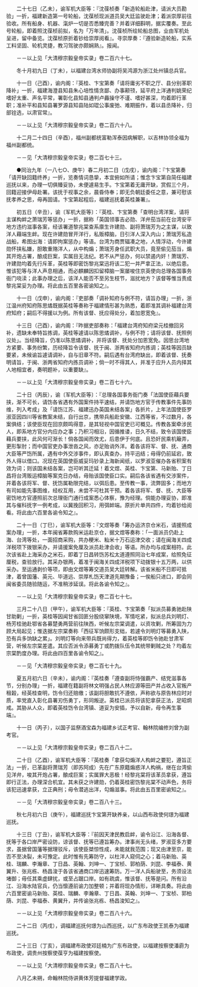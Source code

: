 <!-- { "loadSidebar": true } -->
　　二十七日（乙未），谕军机大臣等：『沈葆桢奏「新造轮船赴津，请派大员勘验」一折，福建新造第一号轮船，沈葆桢现派道员吴大廷监驶赴津；着派崇厚前往验收。所有船身、机器、滊炉一切是否悉臻完善？并着详细斟明，据实覆奏。至此号轮船，即着照沈葆桢前拟，名为「万年清」。沈葆桢所绘轮船总图，业由军机处呈进，留中备览。沈葆桢原折着钞给崇厚阅看』。寻崇厚奏：『遵验新造轮船，实系工料坚固、轮机灵捷，教习驾驶亦颇娴熟』。报闻。

　　－－以上见「大清穆宗毅皇帝实录」卷二百六十七。

　　冬十月初九日（丁未），以福建台湾水师协副将吴鸿源为浙江处州镇总兵官。

　　十一日（己酉），谕内阁：『英桂、卞宝第奏「请将庸劣不职之厅、县分别革职降补」一折，福建海澄县知县朱心培性情贪鄙、办事颟顸，延平府上洋通判姚荣纪嗜好太重、声名平常，署彰化县知县通判卢灥操守不谨、嗜好甚深，均着即行革职；准补平和县知县署罗源县知县陆如琨公事废弛、难期振作，着以县丞降补，归部铨选，以肃官常』。

　　－－以上见「大清穆宗毅皇帝实录」卷二百六十八。

　　十二月二十四日（辛酉），福州副都统富勒浑泰因病解职，以吉林协领全福为福州副都统。

　　－－见「大清穆宗毅皇帝实录」卷二百七十三。

　　●同治九年（一八七○、庚午）春二月初二日（戊戌），谕内阁：『卞宝第奏「请开缺回籍终养」一折，览奏情词恳挚，本宜俯如所请；惟念卞宝第自简任福建巡抚以来，办理一切俱臻妥协，未便遽易生手。卞宝第着无庸开缺，赏假三个月，回籍迎接伊母赴署。该抚于视事之余，晨昏侍奉；即无负朝廷委任之意，兼可慰该抚孝养之思，毋再固请。卞宝第起程后，福建巡抚着英桂兼署』。

　　初五日（辛丑），谕〔军机大臣等〕：『英桂、卞宝第奏「查明台湾洋案，请将主谋构衅之萧瑞芳等惩办」一折，据称「英国领事吉必勋、洋弁茄当前在台湾安平地方违约滋事各案，经该署道黎兆棠查系廪生许建勋、副将萧瑞芳为之主谋，以致洋人藉端生衅。现在许建勋冒开洋行，私贩樟脑，日引洋人深入内山；萧瑞芳私造战船，希图出海：请即拘案惩办」等语。台湾为商贾辐凑之地，人情浮动，今许建勋怀挟私嫌，胆敢重赂洋人，从中构煽；萧瑞芳身任武职大员，竟至偷见茄当，煽其开炮占署，酿成巨案，实属目无法纪。若不从严惩办，何以禁遏内奸！萧瑞芳、许建勋均着先行斥革，英桂等即密饬黎兆棠迅将该二犯一并严拿正法，以绝后患。惟该犯等与洋人声息相通，而必麒麟因扣留樟脑一案屡唆住京英使向总理各国事务衙门哓渎；此事办理之后，该洋人能否不至另生枝节，滋扰地方？该督等惟当责成黎兆棠妥为办理。将此由五百里各密谕知之』。

　　十一日（戊申），谕内阁：『吏部奏「调补知府与例不符，请旨办理」一折，浙江温州府知府陈思燏既据英桂等奏称于福建情形甚为熟悉，着即准其调补福建台湾府知府；嗣后不得援以为例。所有该督、抚应得处分，着加恩宽免』。

　　十三日（己酉），谕内阁：『昨据吏部奏称：「福建台湾府知府梁元桂撤回另补，遗缺未奉特旨拣调，英桂等遽请以陈思燏调补，与例不符；请将该督、抚照例议处」。当经降旨，仍准以陈思燏调补，并将该督、抚处分加恩宽免。因思台湾地方紧要、事务纷繁，历经降旨令该督、抚于闽、浙两省知府内拣调；英桂等因员缺要紧，未候谕旨遽请调补，自与旧章不符。嗣后遇有台湾府缺出，即着该督、抚奏明请旨，于闽、浙两省知府内拣员调补；倘一时不得其人，并准于应升人员内择其人地相宜者，奏明题补，以重要缺』。

　　－－以上见「大清穆宗毅皇帝实录」卷二百七十六。

　　二十日（丙辰），谕〔军机大臣等〕：『总理各国事务衙门奏「法国使臣藉兵要挟，渐不可长，请饬各省遇有外国案件持平速结，并请饬地方官于传教事件先事防维，列入考成」及「请饬江苏、福建迅办英国未结各案」各折片，上年法国使臣罗淑亚因四川等省教案未结，自行出京，携带兵船赴安徽、江西等省，不过数月，各案俱结；该使臣现在回京颇鸣得意，是其轻视中国官吏已可概见。传教各案牵涉民人，即系地方官分内应办之事；乃积习相沿，因循推诿，日久不结，致令该国使臣藉兵要挟，此风何可渐长！倘各国闻而效尤，后患伊于何底。且恐奸民乘机簸弄，更形掣肘；而中国官吏办事泄沓之风，亦足贻诮外洋。着各该将军、督、抚、通商大臣等严饬所属，遇有中外交涉事件，即认真查办，持平迅结；毋得仍前延宕，致外人得以借口。况现在英国使臣威妥玛钞录上海新闻纸，以罗淑亚催办各省积案有效为词；则该国未结各案，岂可听其迁延！着文煜、英桂、卞宝第、马新贻、丁日昌将台湾贩运樟脑等案克日办结，毋贻该国使臣口实。嗣后各该省遇有交涉案件，并着各该将军、督、抚饬属勒限完结，以弭后患。至传教一事，流弊固多；而地方有司如能先事图维，经权互用，未尝不可杜其干预。着各该将军、督、抚、大臣等密饬地方官遵照前次总理衙门通行成案悉心体察，豫为经理。倘能办理妥协，即准其与催科抚字一例考成，以冀挽回积习，用弭衅端。原折片单共四件，均着钞给阅看。将此由六百里各谕令知之』。

　　二十一日（丁巳），谕军机大臣等：『文煜等奏「筹办运济京仓米石，请援照成案办理」一折，本年闽省筹款购米运赴京仓，据文煜等奏称：「一面派员仍赴上海、台湾等处，一面招商采购，共办粳米、籼米十万石运津交收；请在闽海关四成洋税项下拨银采办，并请援案免厘及派员赴津会收」等语。所办均与成案相符。此次该省赴上海采办之米石，即着丁日昌转饬苏松太道遵照同治七年成案，给照免征厘税，查验放行。其采办银两，着准于闽海关四成洋税项下动拨银十五万两，以供采办。至运通剥价等项，即由文煜等筹交道员吴大廷转解。该省米船不日即可抵津，着曾国藩、英元、毕道远、崇厚札饬天津道先期豫备；一俟船只进口，即会同闽省委员随验随运，不准稍涉延误。将此各谕令知之』。

　　－－以上见「大清穆宗毅皇帝实录」卷二百七十七。

　　三月二十八日（甲午），谕军机大臣等：『英桂、卞宝第奏「拟派员募勇驰赴陕甘助剿」一折，英桂等因闻甘省回匪分股绕窜陕境，军情吃紧，拟派总兵刘明灯、杨芳桂驰赴鄂省各募楚勇两营前往陕西，听候左宗棠调遣，以资攻剿，所筹固为力顾大局起见；惟迭据左宗棠奏称「西征军饷颇形支绌，若遽令刘明灯等募勇入陕，恐有兵多饷缺之累」。刘明灯等向来带兵既尚得力，着英桂等即饬令驰赴甘肃军营，听候左宗棠差遣。其应否派令添募勇丁或酌拨队伍令其统带剿贼之处？均着左宗棠酌度办理。将此由四百里各谕令知之』。

　　－－见「大清穆宗毅皇帝实录」卷二百七十九。

　　夏五月初六日（辛未），谕内阁：『英桂奏「遵查副将恃强霸产、结党滋事各节，分别办理」一折，福建在籍副将林文明强占民人林应源等田产并占收入官叛产租榖，经英桂查明，饬令归还赔缴；该副将胆敢抗不遵依，声称欲与原告林应时对质，率党直入彰化县署刃伤勇丁，形同叛逆。英桂已派员将该犯拿获正法，足昭炯戒。其胁从人众，即着英桂饬令台湾镇、道妥为安插，予以自新，母令再生事端』。

　　十一日（丙子），以国子监祭酒宝森为福建乡试正考官、翰林院编修刘曾为副考官。

　　－－以上见「大清穆宗毅皇帝实录」卷二百八十二。

　　二十日（乙酉），谕军机大臣等：『英桂奏「拿获勾煽洋人构衅之要犯，遵旨正法」一折，已革副将萧瑞芳（即苏阿成）先在广东原籍煽惑洋人构祸，继在台湾偷见洋弁，唆其开炮占署，酿成巨案；实属罪大恶极！经黎兆棠将该革员拿获，遵旨即行正法，办理深合机宜。其未获之许建勋，仍着英桂密饬黎兆棠不动声色，务将该犯迅速拿获，立正典刑；毋令潜逃出洋，勾煽滋事。将此由五百里密谕知之』。

　　－－见「大清穆宗毅皇帝实录」卷二百八十三。

　　秋七月初六日（庚午），福建巡抚卞宝第开缺养亲，以山西布政使何璟为福建巡抚。

　　十三日（丁丑），谕军机大臣等：『前因天津民教启衅，谕令沿江、沿海各督、抚等于各口岸严密设防，谅该督、抚等已遵旨筹办。津事尚无头绪，罗淑亚多方要求，虽据曾国藩等据理驳斥，该使臣桀惊性成，未能就我范围；现又由津至京，能否不至决裂，未可豫定。此时惟有先筹防守，以杜洋人窥伺之心；着马新贻、英桂、瑞麟、李瀚章、丁日昌、英翰、刘坤一、丁宝桢、郭柏荫、刘昆、李福泰、黄翼升、张兆栋、杨昌浚于各该省通商口岸迅速筹防。万一洋人兵船驶至，务须设法堵御；毋任其乘虚肆扰，或至占踞口岸。如有疏虞，惟该督、抚等是问。所有沿江、沿海水陆官兵，仍当懔遵前谕力加整顿；并着将现办情形，详晰具奏。将此由六百里密谕马新贻、英桂、瑞麟、李瀚章、丁日昌、英翰、刘坤一、丁宝桢、郭柏荫、刘昆、李福泰、黄翼升，并传谕张兆栋、杨昌浚知之』。

　　－－以上见「大清穆宗毅皇帝实录」卷二百八十六。

　　二十二日（丙戌），调福建巡抚何璟为山西巡抚，以广东布政使王凯泰为福建巡抚。

　　二十三日（丁亥），调福建布政使邓廷楠为广东布政使，以福建按察使潘霨为布政使，调贵州按察使葆亨为福建按察使。

　　－－以上见「大清穆宗毅皇帝实录」卷二百八十七。

　　八月乙未朔，命翰林院侍讲黄体芳提督福建学政。

